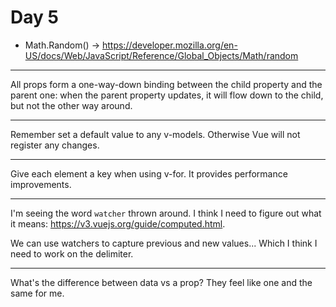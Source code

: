# Day 5

- Math.Random() -> https://developer.mozilla.org/en-US/docs/Web/JavaScript/Reference/Global_Objects/Math/random

---

All props form a one-way-down binding between the child property and the parent one: when the parent property updates, it will flow down to the child, but not the other way around.

---
Remember set a default value to any v-models. Otherwise Vue will not register any changes.

---
Give each element a key when using v-for. It provides performance improvements.

---
I'm seeing the word `watcher` thrown around. I think I need to figure out what it means: https://v3.vuejs.org/guide/computed.html.

We can use watchers to capture previous and new values... Which I think I need to work on the delimiter.

---
What's the difference between data vs a prop? They feel like one and the same for me.
